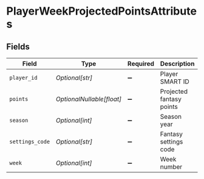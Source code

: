 # PlayerWeekProjectedPointsAttributes


## Fields

| Field                     | Type                      | Required                  | Description               |
| ------------------------- | ------------------------- | ------------------------- | ------------------------- |
| `player_id`               | *Optional[str]*           | :heavy_minus_sign:        | Player SMART ID           |
| `points`                  | *OptionalNullable[float]* | :heavy_minus_sign:        | Projected fantasy points  |
| `season`                  | *Optional[int]*           | :heavy_minus_sign:        | Season year               |
| `settings_code`           | *Optional[str]*           | :heavy_minus_sign:        | Fantasy settings code     |
| `week`                    | *Optional[int]*           | :heavy_minus_sign:        | Week number               |